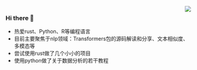 <img align="right" src="https://github-readme-stats.vercel.app/api?username=yuanzhoulvpi2017&show_icons=true&icon_color=CE1D2D&text_color=718096&bg_color=ffffff&hide_title=true" />


### Hi there 👋

- 热爱rust、Python、R等编程语言
- 目前主要聚焦于nlp领域：Transformers包的源码解读和分享、文本相似度、多模态等
- 尝试使用rust做了几个小小的项目
- 使用python做了关于数据分析的若干教程




